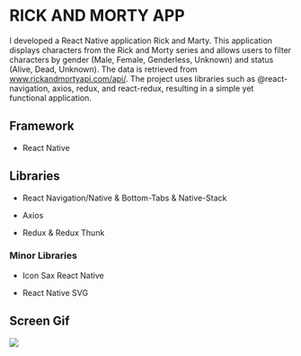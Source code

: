 <h1>RICK AND MORTY APP</h1>

I developed a React Native application Rick and Marty. This application displays characters from the Rick and Morty series and allows users to filter characters by gender (Male, Female, Genderless, Unknown) and status (Alive, Dead, Unknown). The data is retrieved from www.rickandmortyapi.com/api/. The project uses libraries such as @react-navigation, axios, redux, and react-redux, resulting in a simple yet functional application.

<h2> Framework </h2>

- React Native

<h2> Libraries </h2>

- React Navigation/Native & Bottom-Tabs & Native-Stack

- Axios

- Redux & Redux Thunk

<h3> Minor Libraries </h3>

- Icon Sax React Native

- React Native SVG

<h2> Screen Gif </h2>

![](rick.gif)

